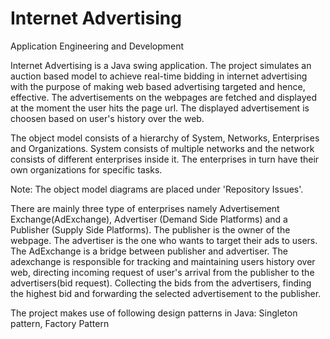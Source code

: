 # Internet Advertising
Application Engineering and Development

Internet Advertising is a Java swing application.
The project simulates an auction based model to achieve real-time bidding in internet advertising
with the purpose of making web based advertising targeted and hence, effective. The advertisements 
on the webpages are fetched and displayed at the moment the user hits the page url. The displayed 
advertisement is choosen based on user's history over the web.

The object model consists of a hierarchy of System, Networks, Enterprises and Organizations. System
consists of multiple networks and the network consists of different enterprises inside it. The 
enterprises in turn have their own organizations for specific tasks.

Note: The object model diagrams are placed under 'Repository Issues'.

There are mainly three type of enterprises namely Advertisement Exchange(AdExchange), Advertiser
(Demand Side Platforms) and a Publisher (Supply Side Platforms). The publisher is the owner of 
the webpage. The advertiser is the one who wants to target their ads to users. The AdExchange is
a bridge between publisher and advertiser. The adexchange is responsible for tracking and maintaining
users history over web, directing incoming request of user's arrival  from the publisher to the
advertisers(bid request). Collecting the bids from the advertisers, finding the highest bid and
forwarding the selected advertisement to the publisher.

The project makes use of following design patterns in Java:
Singleton pattern,
Factory Pattern
